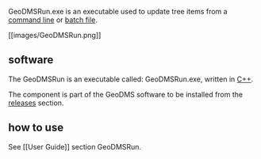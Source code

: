 GeoDMSRun.exe is an executable used to update tree items from a [command line](https://en.wikipedia.org/wiki/Command-line_interface) or [batch
file](https://en.wikipedia.org/wiki/Batch_file).

[[images/GeoDMSRun.png]]

## software

The GeoDMSRun is an executable called: GeoDMSRun.exe, written in [C++](https://en.wikipedia.org/wiki/C%2B%2B). 

The component is part of the GeoDMS software to be installed from the [releases](https://github.com/ObjectVision/GeoDMS/releases) section.

## how to use

See [[User Guide]] section GeoDMSRun.